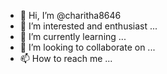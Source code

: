 - 👋 Hi, I’m @charitha8646
- 👀 I’m interested and enthusiast ...
- 🌱 I’m currently learning ...
- 💞️ I’m looking to collaborate on ...
- 📫 How to reach me ...

<!---
charitha8646/charitha8646 is a ✨ special ✨ repository because its `README.md` (this file) appears on your GitHub profile.
You can click the Preview link to take a look at your changes.
--->
